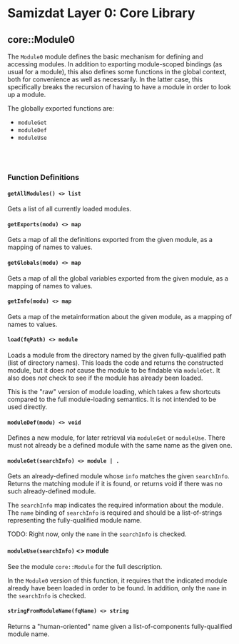 Samizdat Layer 0: Core Library
==============================

core::Module0
-------------

The `Module0` module defines the basic mechanism for defining and accessing
modules. In addition to exporting module-scoped bindings (as usual for
a module), this also defines some functions in the global context, both
for convenience as well as necessarily. In the latter case, this specifically
breaks the recursion of having to have a module in order to look up a
module.

The globally exported functions are:

* `moduleGet`
* `moduleDef`
* `moduleUse`

<br><br>
### Function Definitions

#### `getAllModules() <> list`

Gets a list of all currently loaded modules.

#### `getExports(modu) <> map`

Gets a map of all the definitions exported from the given module,
as a mapping of names to values.

#### `getGlobals(modu) <> map`

Gets a map of all the global variables exported from the given module,
as a mapping of names to values.

#### `getInfo(modu) <> map`

Gets a map of the metainformation about the given module, as a
mapping of names to values.

#### `load(fqPath) <> module`

Loads a module from the directory named by the given fully-qualified path
(list of directory names). This loads the code and returns the constructed
module, but it does *not* cause the module to be findable via `moduleGet`.
It also does *not* check to see if the module has already been loaded.

This is the "raw" version of module loading, which takes a few shortcuts
compared to the full module-loading semantics. It is not intended to be
used directly.

#### `moduleDef(modu) <> void`

Defines a new module, for later retrieval via `moduleGet` or `moduleUse`.
There must not already be a defined module with the same name as the given
one.

#### `moduleGet(searchInfo) <> module | .`

Gets an already-defined module whose `info` matches the given `searchInfo`.
Returns the matching module if it is found, or returns void if there was
no such already-defined module.

The `searchInfo` map indicates the required information about the module.
The `name` binding of `searchInfo` is required and should be a list-of-strings
representing the fully-qualified module name.

TODO: Right now, only the `name` in the `searchInfo` is checked.

#### `moduleUse(searchInfo)` <> module

See the module `core::Module` for the full description.

In the `Module0` version of this function, it requires that the
indicated module already have been loaded in order to be found.
In addition, only the `name` in the `searchInfo` is checked.

#### `stringFromModuleName(fqName) <> string`

Returns a "human-oriented" name given a list-of-components fully-qualified
module name.
